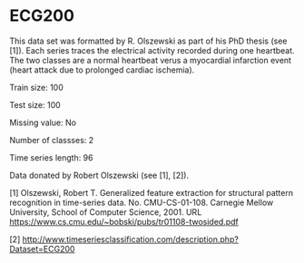 # ECG200

This data set was formatted by R. Olszewski as part of his PhD thesis (see [1]). Each series traces the electrical activity recorded during one heartbeat. The two classes are a normal heartbeat verus a myocardial infarction event (heart attack due to prolonged cardiac ischemia).

Train size: 100

Test size: 100

Missing value: No

Number of classses: 2

Time series length: 96

Data donated by Robert Olszewski (see [1], [2]).

[1] Olszewski, Robert T. Generalized feature extraction for structural pattern recognition in time-series data. No. CMU-CS-01-108. Carnegie Mellow University, School of Computer Science, 2001. URL https://www.cs.cmu.edu/~bobski/pubs/tr01108-twosided.pdf

[2] http://www.timeseriesclassification.com/description.php?Dataset=ECG200